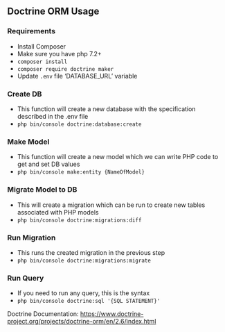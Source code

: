 ## Doctrine ORM Usage

### Requirements
- Install Composer
- Make sure you have php 7.2+
- `composer install`
- `composer require doctrine maker`
- Update `.env` file ‘DATABASE_URL’ variable

### Create DB
- This function will create a new database with the specification described in the .env file
- `php bin/console doctrine:database:create`

### Make Model
- This function will create a new model which we can write PHP code to get and set DB values
- `php bin/console make:entity {NameOfModel}`

### Migrate Model to DB
- This will create a migration which can be run to create new tables associated with PHP models
- `php bin/console doctrine:migrations:diff`

### Run Migration
- This runs the created migration in the previous step
- `php bin/console doctrine:migrations:migrate`

### Run Query
- If you need to run any query, this is the syntax
- `php bin/console doctrine:sql '{SQL STATEMENT}'`



Doctrine Documentation: https://www.doctrine-project.org/projects/doctrine-orm/en/2.6/index.html

